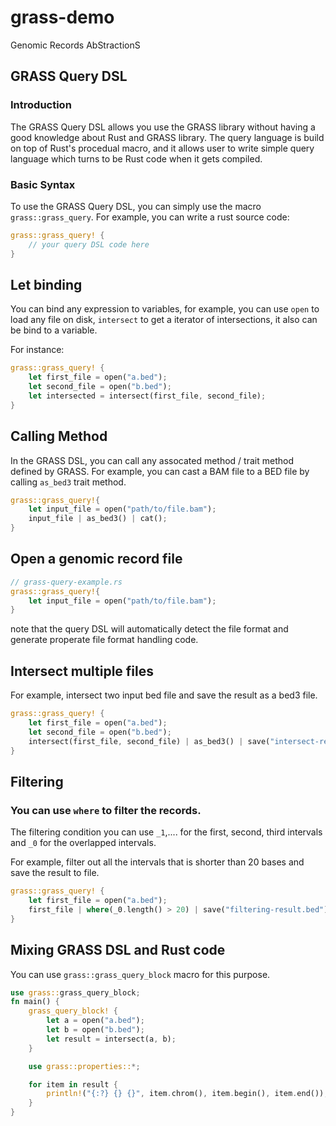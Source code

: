 # grass-demo
Genomic Records AbStractionS

## GRASS Query DSL
### Introduction

The GRASS Query DSL allows you use the GRASS library without having a good knowledge about
Rust and GRASS library. The query language is build on top of Rust's procedual macro, and 
it allows user to write simple query language which turns to be Rust code when it gets compiled.

### Basic Syntax

To use the GRASS Query DSL, you can simply use the macro `grass::grass_query`. 
For example, you can write a rust source code:

```rust
grass::grass_query! {
	// your query DSL code here
}
```

## Let binding

You can bind any expression to variables, for example, you can use `open` to load any file on disk,
`intersect` to get a iterator of intersections, it also can be bind to a variable.

For instance:

```rust
grass::grass_query! {
	let first_file = open("a.bed");
	let second_file = open("b.bed");
	let intersected = intersect(first_file, second_file);
}
```

## Calling Method

In the GRASS DSL, you can call any assocated method / trait method defined by GRASS. 
For example, you can cast a BAM file to a BED file by calling `as_bed3` trait method.

```rust
grass::grass_query!{
	let input_file = open("path/to/file.bam");
	input_file | as_bed3() | cat();
}
```

## Open a genomic record file

```rust
// grass-query-example.rs
grass::grass_query!{
	let input_file = open("path/to/file.bam");
}
```

note that the query DSL will automatically detect the file format and generate properate file format handling code.

## Intersect multiple files

For example, intersect two input bed file and save the result as a bed3 file.

```rust
grass::grass_query! {
	let first_file = open("a.bed");
	let second_file = open("b.bed");
	intersect(first_file, second_file) | as_bed3() | save("intersect-result.bed");
}
```

## Filtering

### You can use `where` to filter the records. 
The filtering condition you can use `_1`,.... for the first, second, third intervals and `_0` for the overlapped intervals.

For example, filter out all the intervals that is shorter than 20 bases and save the result to file.

```rust
grass::grass_query! {
	let first_file = open("a.bed");
	first_file | where(_0.length() > 20) | save("filtering-result.bed");
}
```

## Mixing GRASS DSL and Rust code

You can use `grass::grass_query_block` macro for this purpose. 

```rust
use grass::grass_query_block;
fn main() {
	grass_query_block! {
		let a = open("a.bed");
		let b = open("b.bed");
		let result = intersect(a, b);
	}

	use grass::properties::*;

	for item in result {
		println!("{:?} {} {}", item.chrom(), item.begin(), item.end());
	}
}
```
